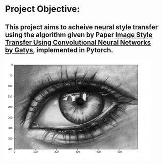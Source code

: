 # Project Objective: 
## This project aims to acheive neural style transfer using the algorithm given by Paper [Image Style Transfer Using Convolutional Neural Networks by Gatys](https://arxiv.org/pdf/1508.06576.pdf), implemented in Pytorch.



![](neural.gif)
